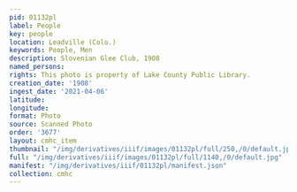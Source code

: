 ```yaml
---
pid: 01132pl
label: People
key: people
location: Leadville (Colo.)
keywords: People, Men
description: Slovenian Glee Club, 1908
named_persons: 
rights: This photo is property of Lake County Public Library.
creation_date: '1908'
ingest_date: '2021-04-06'
latitude: 
longitude: 
format: Photo
source: Scanned Photo
order: '3677'
layout: cmhc_item
thumbnail: "/img/derivatives/iiif/images/01132pl/full/250,/0/default.jpg"
full: "/img/derivatives/iiif/images/01132pl/full/1140,/0/default.jpg"
manifest: "/img/derivatives/iiif/01132pl/manifest.json"
collection: cmhc
---
```

